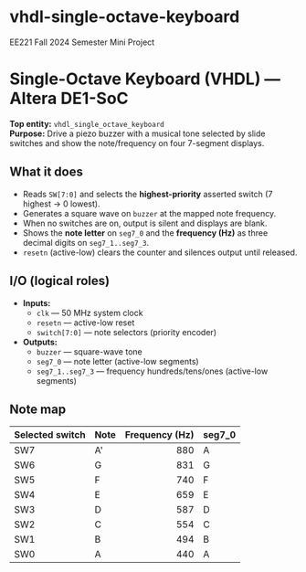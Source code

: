# vhdl-single-octave-keyboard
EE221 Fall 2024 Semester Mini Project

# Single-Octave Keyboard (VHDL) — Altera DE1-SoC

**Top entity:** `vhdl_single_octave_keyboard`  
**Purpose:** Drive a piezo buzzer with a musical tone selected by slide switches and show the note/frequency on four 7-segment displays.

## What it does
- Reads `SW[7:0]` and selects the **highest-priority** asserted switch (7 highest → 0 lowest).
- Generates a square wave on `buzzer` at the mapped note frequency.
- When no switches are on, output is silent and displays are blank.
- Shows the **note letter** on `seg7_0` and the **frequency (Hz)** as three decimal digits on `seg7_1..seg7_3`.
- `resetn` (active-low) clears the counter and silences output until released.

## I/O (logical roles)
- **Inputs:**  
  - `clk` — 50 MHz system clock  
  - `resetn` — active-low reset  
  - `switch[7:0]` — note selectors (priority encoder)
- **Outputs:**  
  - `buzzer` — square-wave tone  
  - `seg7_0` — note letter (active-low segments)  
  - `seg7_1..seg7_3` — frequency hundreds/tens/ones (active-low segments)

## Note map
| Selected switch | Note | Frequency (Hz) | seg7_0 |
|---|---|---:|---|
| SW7 | A' | 880 | A |
| SW6 | G  | 831 | G |
| SW5 | F  | 740 | F |
| SW4 | E  | 659 | E |
| SW3 | D  | 587 | D |
| SW2 | C  | 554 | C |
| SW1 | B  | 494 | B |
| SW0 | A  | 440 | A |

